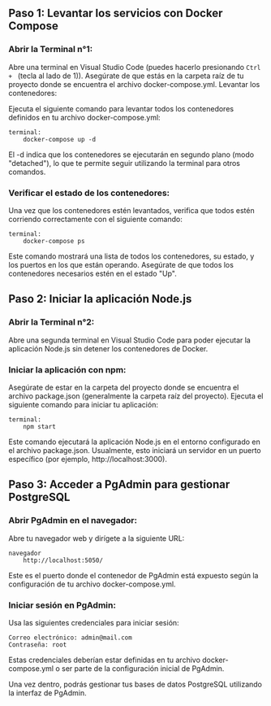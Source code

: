 ## Paso 1: Levantar los servicios con Docker Compose
### Abrir la Terminal n°1:

Abre una terminal en Visual Studio Code (puedes hacerlo presionando `Ctrl + ` (tecla al lado de 1)).
Asegúrate de que estás en la carpeta raíz de tu proyecto donde se encuentra el archivo docker-compose.yml.
Levantar los contenedores:

Ejecuta el siguiente comando para levantar todos los contenedores definidos en tu archivo docker-compose.yml:

    terminal:
        docker-compose up -d

El -d indica que los contenedores se ejecutarán en segundo plano (modo "detached"), lo que te permite seguir utilizando la terminal para otros comandos.
### Verificar el estado de los contenedores:

Una vez que los contenedores estén levantados, verifica que todos estén corriendo correctamente con el siguiente comando:

    terminal:
        docker-compose ps

Este comando mostrará una lista de todos los contenedores, su estado, y los puertos en los que están operando. Asegúrate de que todos los contenedores necesarios estén en el estado "Up".
## Paso 2: Iniciar la aplicación Node.js
### Abrir la Terminal n°2:

Abre una segunda terminal en Visual Studio Code para poder ejecutar la aplicación Node.js sin detener los contenedores de Docker.
### Iniciar la aplicación con npm:

Asegúrate de estar en la carpeta del proyecto donde se encuentra el archivo package.json (generalmente la carpeta raíz del proyecto).
Ejecuta el siguiente comando para iniciar tu aplicación:

    terminal:
        npm start

Este comando ejecutará la aplicación Node.js en el entorno configurado en el archivo package.json. Usualmente, esto iniciará un servidor en un puerto específico (por ejemplo, http://localhost:3000).
## Paso 3: Acceder a PgAdmin para gestionar PostgreSQL
### Abrir PgAdmin en el navegador:

Abre tu navegador web y dirígete a la siguiente URL:

    navegador
        http://localhost:5050/

Este es el puerto donde el contenedor de PgAdmin está expuesto según la configuración de tu archivo docker-compose.yml.
### Iniciar sesión en PgAdmin:

Usa las siguientes credenciales para iniciar sesión:

    Correo electrónico: admin@mail.com
    Contraseña: root
    
Estas credenciales deberían estar definidas en tu archivo docker-compose.yml o ser parte de la configuración inicial de PgAdmin.

Una vez dentro, podrás gestionar tus bases de datos PostgreSQL utilizando la interfaz de PgAdmin.

